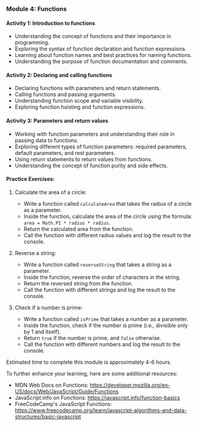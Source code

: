 ### Module 4: Functions

#### Activity 1: Introduction to functions
- Understanding the concept of functions and their importance in programming.
- Exploring the syntax of function declaration and function expressions.
- Learning about function names and best practices for naming functions.
- Understanding the purpose of function documentation and comments.

#### Activity 2: Declaring and calling functions
- Declaring functions with parameters and return statements.
- Calling functions and passing arguments.
- Understanding function scope and variable visibility.
- Exploring function hoisting and function expressions.

#### Activity 3: Parameters and return values
- Working with function parameters and understanding their role in passing data to functions.
- Exploring different types of function parameters: required parameters, default parameters, and rest parameters.
- Using return statements to return values from functions.
- Understanding the concept of function purity and side effects.

#### Practice Exercises:
1. Calculate the area of a circle:
   - Write a function called `calculateArea` that takes the radius of a circle as a parameter.
   - Inside the function, calculate the area of the circle using the formula: `area = Math.PI * radius * radius`.
   - Return the calculated area from the function.
   - Call the function with different radius values and log the result to the console.

2. Reverse a string:
   - Write a function called `reverseString` that takes a string as a parameter.
   - Inside the function, reverse the order of characters in the string.
   - Return the reversed string from the function.
   - Call the function with different strings and log the result to the console.

3. Check if a number is prime:
   - Write a function called `isPrime` that takes a number as a parameter.
   - Inside the function, check if the number is prime (i.e., divisible only by 1 and itself).
   - Return `true` if the number is prime, and `false` otherwise.
   - Call the function with different numbers and log the result to the console.

Estimated time to complete this module is approximately 4-6 hours.

To further enhance your learning, here are some additional resources:

- MDN Web Docs on Functions: https://developer.mozilla.org/en-US/docs/Web/JavaScript/Guide/Functions
- JavaScript.info on Functions: https://javascript.info/function-basics
- FreeCodeCamp's JavaScript Functions: https://www.freecodecamp.org/learn/javascript-algorithms-and-data-structures/basic-javascript


